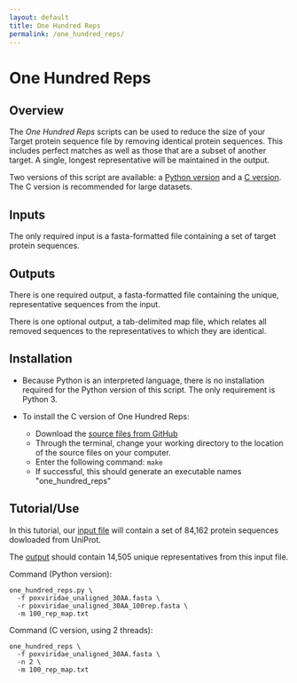 ```yaml
---
layout: default
title: One Hundred Reps
permalink: /one_hundred_reps/
---
```


# One Hundred Reps

## Overview

The *One Hundred Reps* scripts can be used to reduce the size of your Target protein sequence file by removing identical protein sequences. This includes perfect matches as well as those that are a subset of another target. A single, longest representative will be maintained in the output.

Two versions of this script are available: a [Python version](https://github.com/LadnerLab/Library-Design/tree/master/one_hundred_reps/python) and a [C version](https://github.com/LadnerLab/Library-Design/tree/master/one_hundred_reps/c). The C version is recommended for large datasets.

## Inputs

The only required input is a fasta-formatted file containing a set of target protein sequences.

## Outputs

There is one required output, a fasta-formatted file containing the unique, representative sequences from the input. 

There is one optional output, a tab-delimited map file, which relates all removed sequences to the representatives to which they are identical. 

## Installation

- Because Python is an interpreted language, there is no installation required for the Python version of this script. The only requirement is Python 3. 

- To install the C version of One Hundred Reps:
    - Download the [source files from GitHub](https://github.com/LadnerLab/Library-Design/tree/master/one_hundred_reps/c)
    - Through the terminal, change your working directory to the location of the source files on your computer.
    - Enter the following command: `make`
    - If successful, this should generate an executable names "one\_hundred\_reps"

## Tutorial/Use

In this tutorial, our [input file](https://github.com/LadnerLab/Library-Design/blob/master/examples/poxviridae_unaligned_30AA.fasta) will contain a set of 84,162 protein sequences dowloaded from UniProt. 

The [output](https://github.com/LadnerLab/Library-Design/blob/master/examples/expectedOutputs/onehundredreps/poxviridae_unaligned_30AA_100rep.fasta) should contain 14,505 unique representatives from this input file.

Command (Python version):
```
one_hundred_reps.py \
  -f poxviridae_unaligned_30AA.fasta \
  -r poxviridae_unaligned_30AA_100rep.fasta \
  -m 100_rep_map.txt
```

Command (C version, using 2 threads):
```
one_hundred_reps \
  -f poxviridae_unaligned_30AA.fasta \
  -n 2 \
  -m 100_rep_map.txt
```
